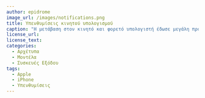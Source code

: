 ```yaml
---
author: epidrome
image_url: /images/notifications.png
title: Υπενθυμίσεις κινητού υπολογισμού 
caption: "Η μετάβαση στον κινητό και φορετό υπολογιστή έδωσε μεγάλη προτεραιότητα στον σχεδιασμό των ειδοποιήσεων, οι οποίες βασίζονται στην χρονική διάσταση, σε συμπλήρωμα των προηγούμενων μοτίβων σχεδίασης που είναι κυρίως χωρικά. Το σύστημα των ειδοποιήσεων επιτρέπει την απευθείας διάδρασης με την αντίστοιχη εφαρμογή, χωρίς να περάσει ο χρήστης στο πλήρες περιβάλλον της, αλλά ταυτόχρονα είναι πιθανό να αυξάνει και τον κατακερματισμό της προσοχής του χρήστη." 
license_url: 
license_text: 
categories:
  - Αρχέτυπα
  - Μοντέλα
  - Συσκευές Εξόδου 
tags:
  - Apple
  - iPhone 
  - Υπενθυμίσεις 
---
```

